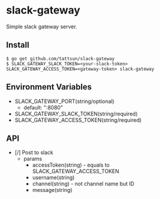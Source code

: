 # slack-gateway

Simple slack gateway server.

## Install

```
$ go get github.com/tattsun/slack-gateway
$ SLACK_GATEWAY_SLACK_TOKEN=<your-slack-token> SLACK_GATEWAY_ACCESS_TOKEN=<gateway-token> slack-gateway
```

## Environment Variables

- SLACK_GATEWAY_PORT(string/optional)
  - default: ":8080"
- SLACK_GATEWAY_SLACK_TOKEN(string/required)
- SLACK_GATEWAY_ACCESS_TOKEN(string/required)

## API

- [/] Post to slack
	- params
		- accessToken(string) - equals to SLACK_GATEWAY_ACCESS_TOKEN
		- username(string)
		- channel(string) - not channel name but ID
		- message(string)
